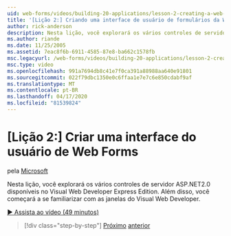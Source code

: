 ```yaml
---
uid: web-forms/videos/building-20-applications/lesson-2-creating-a-web-forms-user-interface
title: '[Lição 2:] Criando uma interface de usuário de formulários da Web | Microsoft Docs'
author: rick-anderson
description: Nesta lição, você explorará os vários controles de servidor ASP.NET&#160;2.0 disponíveis no Visual Web Developer Express Edition. Além disso, você vai começar...
ms.author: riande
ms.date: 11/25/2005
ms.assetid: 7eac8f6b-6911-4585-87e8-ba662c1578fb
msc.legacyurl: /web-forms/videos/building-20-applications/lesson-2-creating-a-web-forms-user-interface
msc.type: video
ms.openlocfilehash: 991a7694db8c41e7f0ca391a88988aa640e91801
ms.sourcegitcommit: 022f79dbc1350e0c6ffaa1e7e7c6e850cdabf9af
ms.translationtype: MT
ms.contentlocale: pt-BR
ms.lasthandoff: 04/17/2020
ms.locfileid: "81539824"
---
```

# <a name="lesson-2-creating-a-web-forms-user-interface"></a>[Lição 2:] Criar uma interface do usuário de Web Forms

pela [Microsoft](https://github.com/microsoft)

Nesta lição, você explorará os vários controles de servidor ASP.NET2.0 disponíveis no Visual Web Developer Express Edition. Além disso, você começará a se familiarizar com as janelas do Visual Web Developer.

[&#9654; Assista ao vídeo (49 minutos)](https://channel9.msdn.com/Blogs/ASP-NET-Site-Videos/lesson-2-creating-a-web-forms-user-interface)

> [!div class="step-by-step"]
> [Próximo](lesson-1-getting-started-with-visual-web-developer-express.md)
> [anterior](lesson-3-understanding-more-about-events-and-postback.md)
